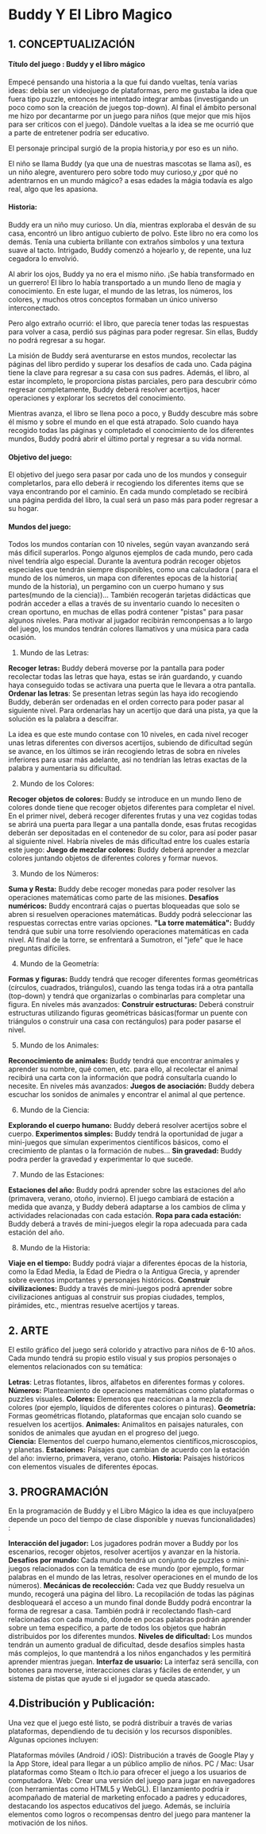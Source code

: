 # Buddy Y El Libro Magico

## 1. CONCEPTUALIZACIÓN

#### Título del juego : Buddy y el libro mágico

Empecé pensando una historia a la que fui dando vueltas, tenía varias ideas: debía ser un videojuego de plataformas, pero me gustaba la idea que fuera tipo puzzle, entonces he intentado integrar ambas (investigando un poco como son la creación de juegos top-down). Al final el ámbito personal me hizo por decantarme por un juego para niños (que mejor que mis hijos para ser críticos con el juego). Dándole vueltas a la idea se me ocurrió que a parte de entretener podría ser educativo. 

El personaje principal surgió de la propia historia,y por eso es un niño.

El niño se llama Buddy (ya que una de nuestras mascotas se llama así), es un niño alegre, aventurero pero sobre todo muy curioso,y ¿por qué no adentrarnos en un mundo mágico? a esas edades la mágia todavía es algo real, algo que les apasiona.

#### Historia:

Buddy era un niño muy curioso. Un día, mientras exploraba el desván de su casa, encontró un libro antiguo cubierto de polvo. Este libro no era como los demás. Tenía una cubierta brillante con extraños símbolos y una textura suave al tacto. Intrigado, Buddy comenzó a hojearlo y, de repente, una luz cegadora lo envolvió.

Al abrir los ojos, Buddy ya no era el mismo niño. ¡Se había transformado en un guerrero! El libro lo había transportado a un mundo lleno de magia y conocimiento. En este lugar, el mundo de las letras, los números, los colores, y muchos otros conceptos formaban un único universo interconectado. 

Pero algo extraño ocurrió: el libro, que parecía tener todas las respuestas para volver a casa, perdió sus páginas para poder regresar. Sin ellas, Buddy no podrá regresar a su hogar.

La misión de Buddy será aventurarse en estos mundos, recolectar las páginas del libro perdido y superar los desafíos de cada uno. Cada página tiene la clave para regresar a su casa con sus padres. Además, el libro, al estar incompleto, le proporciona pistas parciales, pero para descubrir cómo regresar completamente, Buddy deberá resolver acertijos, hacer operaciones y explorar los secretos del conocimiento. 

Mientras avanza, el libro se llena poco a poco, y Buddy descubre más sobre él mismo y sobre el mundo en el que está atrapado. Solo cuando haya recogido todas las páginas y completado el conocimiento de los diferentes mundos, Buddy podrá abrir el último portal y regresar a su vida normal. 

####  Objetivo del juego:

El objetivo del juego sera pasar por cada uno de los mundos y conseguir completarlos, para ello deberá ir recogiendo los diferentes items que se vaya encontrando por el caminio. En cada mundo completado se recibirá una página perdida del libro, la cual será un paso más para poder regresar a su hogar.

#### Mundos del juego:

Todos los mundos contarían con 10 niveles, según vayan avanzando será más dificil superarlos. Pongo algunos ejemplos de cada mundo, pero cada nivel tendría algo especial.
Durante la aventura podrán recoger objetos especiales que tendrán siempre disponibles, como una calculadora ( para el mundo de los números, un mapa con diferentes epocas de la historia( mundo de la historia), un pergamino con un cuerpo humano y sus partes(mundo de la ciencia))... También recogerán tarjetas didácticas que podrán acceder a ellas a través de su inventario cuando lo necesiten o crean oportuno, en muchas de ellas podrá contener "pistas" para pasar algunos niveles.
Para motivar al jugador recibirán remconpensas a lo largo del juego, los mundos tendrán colores llamativos y una música para cada ocasión.

1. Mundo de las Letras: 

**Recoger letras:** Buddy deberá moverse por la pantalla para poder recolectar todas las letras que haya, estas se irán guardando, y cuando haya conseguido todas se activara una puerta que le llevara a otra pantalla. 
**Ordenar las letras**: Se presentan letras según las haya ido recogiendo Buddy, deberán ser ordenadas en el orden correcto para poder pasar al siguiente nivel.
Para ordenarlas hay un acertijo que dará una pista, ya que la solución es la palabra a descifrar.

La idea es que este mundo contase con 10 niveles, en cada nivel recoger unas letras diferentes con diversos acertijos, subiendo de dificultad según se avance, en los últimos se irán recogiendo letras de sobra en niveles inferiores para usar más adelante, asi no tendrían las letras exactas de la palabra y aumentaria su dificultad.

2. Mundo de los Colores:

**Recoger objetos de colores:** Buddy se introduce en un mundo lleno de colores donde tiene que recoger objetos diferentes para completar el nivel.
En el primer nivel, deberá recoger diferentes frutas y una vez cogidas todas se abrirá una puerta para llegar a una pantalla donde, esas frutas recogidas deberán ser depositadas en el contenedor de su color, para así poder pasar al siguiente nivel. 
Habría niveles de más dificultad entre los cuales estaría este juego:
**Juego de mezclar colores:** Buddy deberá aprender a mezclar colores juntando objetos de diferentes colores y formar nuevos.

3. Mundo de los Números: 

**Suma y Resta:** Buddy debe recoger monedas para poder resolver las operaciones matemáticas como parte de las misiones. 
**Desafíos numéricos:** Buddy encontrará cajas o puertas bloqueadas que solo se abren si resuelven operaciones matemáticas. Buddy podrá seleccionar las respuestas correctas entre varias opciones. 
**"La torre matemática":** Buddy tendrá que subir una torre resolviendo operaciones matemáticas en cada nivel. Al final de la torre, se enfrentará a Sumotron, el "jefe" que le hace preguntas difíciles. 

4. Mundo de la Geometría: 

**Formas y figuras:** Buddy tendrá que recoger diferentes formas geométricas (círculos, cuadrados, triángulos), cuando las tenga todas irá a otra pantalla (top-down) y tendrá que organizarlas o combinarlas para completar una figura.
En niveles más avanzados: 
**Construir estructuras:** Deberá construir estructuras utilizando figuras geométricas básicas(formar un puente con triángulos o construir una casa con rectángulos) para poder pasarse el nivel.

5. Mundo de los Animales: 

**Reconocimiento de animales:** Buddy tendrá que encontrar animales y aprender su nombre, qué comen, etc. para ello, al recolectar el animal recibirá una carta con la información que podrá consultarla cuando lo necesite.
En niveles más avanzados:
**Juegos de asociación:** Buddy debera escuchar los sonidos de animales y encontrar el animal al que pertence. 

6. Mundo de la Ciencia: 

**Explorando el cuerpo humano:** Buddy deberá resolver acertijos sobre el cuerpo. 
**Experimentos simples:** Buddy tendrá la oportunidad de jugar a mini-juegos que simulan experimentos científicos básicos, como el crecimiento de plantas o la formación de nubes... 
**Sin gravedad:** Buddy podra perder la gravedad y experimentar lo que sucede.

7. Mundo de las Estaciones: 

**Estaciones del año:** Buddy podrá aprender sobre las estaciones del año (primavera, verano, otoño, invierno). El juego cambiará de estación a medida que avanza, y Buddy deberá adaptarse a los cambios de clima y actividades relacionadas con cada estación. 
**Ropa para cada estación:** Buddy deberá a través de mini-juegos elegir la ropa adecuada para cada estación del año.

8. Mundo de la Historia: 

**Viaje en el tiempo:** Buddy podrá viajar a diferentes épocas de la historia, como la Edad Media, la Edad de Piedra o la Antigua Grecia, y aprender sobre eventos importantes y personajes históricos. 
**Construir civilizaciones:** Buddy a través de mini-juegos podrá aprender sobre civilizaciones antiguas al construir sus propias ciudades, templos, pirámides, etc., mientras resuelve acertijos y tareas. 


## 2. ARTE

El estilo gráfico del juego será colorido y atractivo para niños de 6-10 años. Cada mundo tendrá su propio estilo visual y sus propios personajes o elementos relacionados con su temática: 

**Letras**: Letras flotantes, libros, alfabetos en diferentes formas y colores. 
**Números:** Planteamiento de operaciones matemáticas como plataformas o puzzles visuales. 
**Colores:** Elementos que reaccionan a la mezcla de colores (por ejemplo, líquidos de diferentes colores o pinturas). 
**Geometría:** Formas geométricas flotando, plataformas que encajan solo cuando se resuelven los acertijos. 
**Animales:** Animalitos en paisajes naturales, con sonidos de animales que ayudan en el progreso del juego.  
**Ciencia:** Elementos del cuerpo humano,elementos científicos,microscopios, y planetas. 
**Estaciones:** Paisajes que cambian de acuerdo con la estación del año: invierno, primavera, verano, otoño. 
**Historia:** Paisajes históricos con elementos visuales de diferentes épocas. 



## 3. PROGRAMACIÓN

En la programación de Buddy y el Libro Mágico la idea es que incluya(pero depende un poco del tiempo de clase disponible y nuevas funcionalidades) : 

**Interacción del jugador:** Los jugadores podrán mover a Buddy por los escenarios, recoger objetos, resolver acertijos y avanzar en la historia. 
**Desafíos por mundo:** Cada mundo tendrá un conjunto de puzzles o mini-juegos relacionados con la temática de ese mundo (por ejemplo, formar palabras en el mundo de las letras, resolver operaciones en el mundo de los números). 
**Mecánicas de recolección:** Cada vez que Buddy resuelva un mundo, recogerá una página del libro. La recopilación de todas las páginas desbloqueará el acceso a un mundo final donde Buddy podrá encontrar la forma de regresar a casa. También podrá ir recolectando flash-card relacionadas con cada mundo, donde en pocas palabras podrán aprender sobre un tema específico, a parte de todos los objetos que habrán distribuidos por los diferentes mundos.
**Niveles de dificultad:** Los mundos tendrán un aumento gradual de dificultad, desde desafíos simples hasta más complejos, lo que mantendrá a los niños enganchados y les permitirá aprender mientras juegan. 
**Interfaz de usuario:** La interfaz será sencilla, con botones para moverse, interacciones claras y fáciles de entender, y un sistema de pistas que ayude si el jugador se queda atascado. 

## 4.Distribución y Publicación: 

Una vez que el juego esté listo, se podrá distribuir a través de varias plataformas, dependiendo de tu decisión y los recursos disponibles. Algunas opciones incluyen: 

Plataformas móviles (Android / iOS): Distribución a través de Google Play y la App Store, ideal para llegar a un público amplio de niños. 
PC / Mac: Usar plataformas como Steam o Itch.io para ofrecer el juego a los usuarios de computadora. 
Web: Crear una versión del juego para jugar en navegadores (con herramientas como HTML5 y WebGL). 
El lanzamiento podría ir acompañado de material de marketing enfocado a padres y educadores, destacando los aspectos educativos del juego. Además, se incluiría elementos como logros o recompensas dentro del juego para mantener la motivación de los niños.  